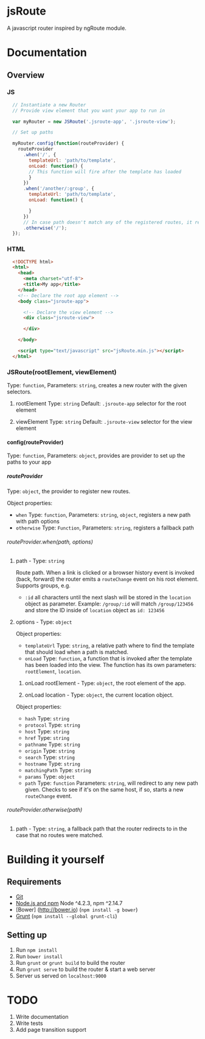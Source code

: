 # jsRoute

A javascript router inspired by ngRoute module.

# Documentation

## Overview

### JS

```javascript
  // Instantiate a new Router
  // Provide view element that you want your app to run in

  var myRouter = new JSRoute('.jsroute-app', '.jsroute-view');

  // Set up paths

  myRouter.config(function(routeProvider) {
    routeProvider
      .when('/', {
        templateUrl: 'path/to/template',
        onLoad: function() {
        // This function will fire after the template has loaded
        }
      })
      .when('/another/:group', {
        templateUrl: 'path/to/template',
        onLoad: function() {

        }
      })
      // In case path doesn't match any of the registered routes, it redirects to a another route
      .otherwise('/');
  });
```

### HTML

```html
  <!DOCTYPE html>
  <html>
    <head>
      <meta charset="utf-8">
      <title>My app</title>
    </head>
    <!-- Declare the root app element -->
    <body class="jsroute-app">

      <!-- Declare the view element -->
      <div class="jsroute-view">

      </div>

    </body>

    <script type="text/javascript" src="jsRoute.min.js"></script>
  </html>
```

### JSRoute(rootElement, viewElement)

Type: `function`, Parameters: `string`, creates a new router with the given selectors.

  1. rootElement Type: `string` Default: `.jsroute-app` selector for the root element

  2. viewElement Type: `string` Default: `.jsroute-view` selector for the view element


#### config(routeProvider)

  Type: `function`, Parameters: `object`, provides are provider to set up the paths to your app

##### routeProvider

  Type: `object`, the provider to register new routes.

  Object properties:

  - `when` Type: `function`, Parameters: `string`, `object`, registers a new path with path options
  - `otherwise` Type: `Function`, Parameters: `string`, registers a fallback path

###### routeProvider.when(path, options)

  1. path - Type: `string`

     Route path. When a link is clicked or a browser history event is invoked (back, forward) the router emits a `routeChange` event on his root element. Supports groups, e.g.

     - `:id` all characters until the next slash will be stored in the `location` object as parameter. Example: `/group/:id` will match `/group/123456` and store the ID inside of `location` object as `id: 123456`

  2. options - Type: `object`

     Object properties:

     - `templateUrl` Type: `string`, a relative path where to find the template that should load when a path is matched.
     - `onLoad` Type: `function`, a function that is invoked after the template has been loaded into the view. The function has its own parameters: `rootElement`, `location`.

     1. onLoad rootElement - Type: `object`, the root element of the app.

     2. onLoad location - Type: `object`, the current location object.

       Object properties:

       - `hash` Type: `string`
       - `protocol` Type: `string`
       - `host` Type: `string`
       - `href` Type: `string`
       - `pathname` Type: `string`
       - `origin` Type: `string`
       - `search` Type: `string`
       - `hostname` Type: `string`
       - `matchingPath` Type: `string`
       - `params` Type: `object`
       - `path` Type: `function` Parameters: `string`, will redirect to any new path given. Checks to see if it's on the same host, if so, starts a new `routeChange` event.

###### routeProvider.otherwise(path)

  1. path - Type: `string`, a fallback path that the router redirects to in the case that no routes were matched.



# Building it yourself

## Requirements

- [Git](https://git-scm.com/)
- [Node.js and npm](nodejs.org) Node ^4.2.3, npm ^2.14.7
- [Bower] (http://bower.io) (`npm install -g bower`)
- [Grunt](http://gruntjs.com/) (`npm install --global grunt-cli`)


## Setting up

1. Run `npm install`
2. Run `bower install`
3. Run `grunt` or `grunt build` to build the router
4. Run `grunt serve` to build the router & start a web server
5. Server us served on `localhost:9000`

# TODO

1. Write documentation
2. Write tests
3. Add page transition support
